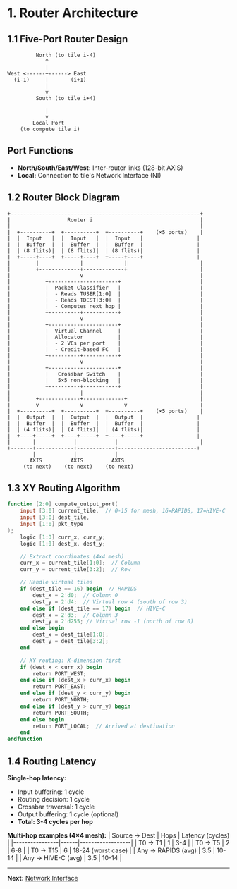 # 1. Router Architecture

## 1.1 Five-Port Router Design

```
         North (to tile i-4)
            ^
            |
West <------+------> East
  (i-1)     |       (i+1)
            |
            v
         South (to tile i+4)

            |
            v
        Local Port
    (to compute tile i)
```

## Port Functions

- **North/South/East/West:** Inter-router links (128-bit AXIS)
- **Local:** Connection to tile's Network Interface (NI)

## 1.2 Router Block Diagram

```
+------------------------------------------------------------+
|                  Router i                                  |
|                                                            |
|  +----------+  +----------+  +----------+    (×5 ports)    |
|  |  Input   |  |  Input   |  |  Input   |                 |
|  |  Buffer  |  |  Buffer  |  |  Buffer  |                 |
|  | (8 flits)|  | (8 flits)|  | (8 flits)|                 |
|  +-----+----+  +-----+----+  +-----+----+                 |
|        |             |             |                       |
|        +-------------+-------------+                       |
|                      v                                     |
|           +----------------------+                         |
|           |  Packet Classifier   |                         |
|           |  - Reads TUSER[1:0]  |                         |
|           |  - Reads TDEST[3:0]  |                         |
|           |  - Computes next hop |                         |
|           +----------+-----------+                         |
|                      v                                     |
|           +----------------------+                         |
|           |  Virtual Channel     |                         |
|           |  Allocator           |                         |
|           |  - 2 VCs per port    |                         |
|           |  - Credit-based FC   |                         |
|           +----------+-----------+                         |
|                      v                                     |
|           +----------------------+                         |
|           |   Crossbar Switch    |                         |
|           |   5×5 non-blocking   |                         |
|           +----------+-----------+                         |
|                      |                                     |
|        +-------------+-------------+                       |
|        v             v             v                       |
|  +----------+  +----------+  +----------+    (×5 ports)    |
|  |  Output  |  |  Output  |  |  Output  |                 |
|  |  Buffer  |  |  Buffer  |  |  Buffer  |                 |
|  | (4 flits)|  | (4 flits)|  | (4 flits)|                 |
|  +----+-----+  +----+-----+  +----+-----+                 |
|       |            |            |                          |
+-------+------------+------------+-------------------------+
        |            |            |
       AXIS         AXIS         AXIS
     (to next)    (to next)    (to next)
```

## 1.3 XY Routing Algorithm

```verilog
function [2:0] compute_output_port(
    input [3:0] current_tile,  // 0-15 for mesh, 16=RAPIDS, 17=HIVE-C
    input [3:0] dest_tile,
    input [1:0] pkt_type
);
    logic [1:0] curr_x, curr_y;
    logic [1:0] dest_x, dest_y;

    // Extract coordinates (4x4 mesh)
    curr_x = current_tile[1:0];  // Column
    curr_y = current_tile[3:2];  // Row

    // Handle virtual tiles
    if (dest_tile == 16) begin  // RAPIDS
        dest_x = 2'd0;  // Column 0
        dest_y = 2'd4;  // Virtual row 4 (south of row 3)
    end else if (dest_tile == 17) begin  // HIVE-C
        dest_x = 2'd3;  // Column 3
        dest_y = 2'd255; // Virtual row -1 (north of row 0)
    end else begin
        dest_x = dest_tile[1:0];
        dest_y = dest_tile[3:2];
    end

    // XY routing: X-dimension first
    if (dest_x < curr_x) begin
        return PORT_WEST;
    end else if (dest_x > curr_x) begin
        return PORT_EAST;
    end else if (dest_y < curr_y) begin
        return PORT_NORTH;
    end else if (dest_y > curr_y) begin
        return PORT_SOUTH;
    end else begin
        return PORT_LOCAL;  // Arrived at destination
    end
endfunction
```

## 1.4 Routing Latency

**Single-hop latency:**
- Input buffering: 1 cycle
- Routing decision: 1 cycle
- Crossbar traversal: 1 cycle
- Output buffering: 1 cycle (optional)
- **Total: 3-4 cycles per hop**

**Multi-hop examples (4×4 mesh):**
| Source -> Dest | Hops | Latency (cycles) |
|----------------|------|------------------|
| T0 -> T1 | 1 | 3-4 |
| T0 -> T5 | 2 | 6-8 |
| T0 -> T15 | 6 | 18-24 (worst case) |
| Any -> RAPIDS (avg) | 3.5 | 10-14 |
| Any -> HIVE-C (avg) | 3.5 | 10-14 |

---

**Next:** [Network Interface](02_network_interface.md)
